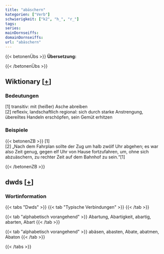 ```yaml
---
title: "abäschern"
kategorien: ["Verb"]
schwierigkeit: ["k2", "h_", "r_"]
tags:
series:
mainDornseiffs:
domainDornseiffs:
url: "abäschern"
---
```


{{< betonenÜbs >}}
**Übersetzung:**  
  
{{< /betonenÜbs >}}

## Wiktionary [[+](https://de.wiktionary.org/wiki/abäschern)]

### Bedeutungen
[1] transitiv: mit (heißer) Asche abreiben  
[2] reflexiv, landschaftlich regional: sich durch starke Anstrengung, übereiltes Handeln erschöpfen, sein Gemüt erhitzen  

### Beispiele
{{< betonenZB >}}
[1]  
[2] „Nach dem Fahrplan sollte der Zug um halb zwölf Uhr abgehen; es war also Zeit genug, gegen elf Uhr von Hause fortzufahren, um, ohne sich abzuäschern, zu rechter Zeit auf dem Bahnhof zu sein.“[1]  

{{< /betonenZB >}}


## dwds [[+](https://www.dwds.de/wb/abäschern)]

### Wortinformation
{{< tabs "Dwds" >}}
{{< tab "Typische Verbindungen" >}}
{{< /tab >}}

{{< tab "alphabetisch vorangehend" >}}
Abartung, Abartigkeit, abartig, abarten, Abart
{{< /tab >}}

{{< tab "alphabetisch vorangehend" >}}
abäsen, abasten, Abate, abatmen, Abaton
{{< /tab >}}

{{< /tabs >}}

